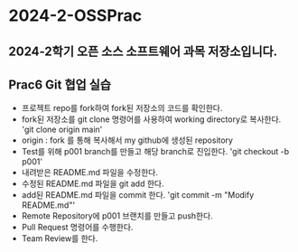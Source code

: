 # 2024-2-OSSPrac
## 2024-2학기 오픈 소스 소프트웨어 과목 저장소입니다.

## Prac6 Git 협업 실습
- 프로젝트 repo를 fork하여 fork된 저장소의 코드를 확인한다.
- fork된 저장소를 git clone 명령어를 사용하여 working directory로 복사한다.
  'git clone origin main'  
- origin : fork 를 통해 복사해서 my github에 생성된 repository
- Test를 위해 p001 branch를 만들고 해당 branch로 진입한다.
  'git checkout -b p001'
- 내려받은 README.md 파일을 수정한다.
- 수정된 README.md 파일을 git add 한다.
- add된 README.md 파일을 commit 한다.
  'git commit -m "Modify README.md"'
- Remote Repository에 p001 브랜치를 만들고 push한다.
- Pull Request 명령어를 수행한다.
- Team Review를 한다.  
